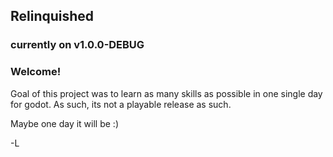 ## Relinquished

### currently on v1.0.0-DEBUG

### Welcome!

Goal of this project was to learn as many skills as possible in one single day for godot. As such, its not a playable release as such.

Maybe one day it will be :)

-L
